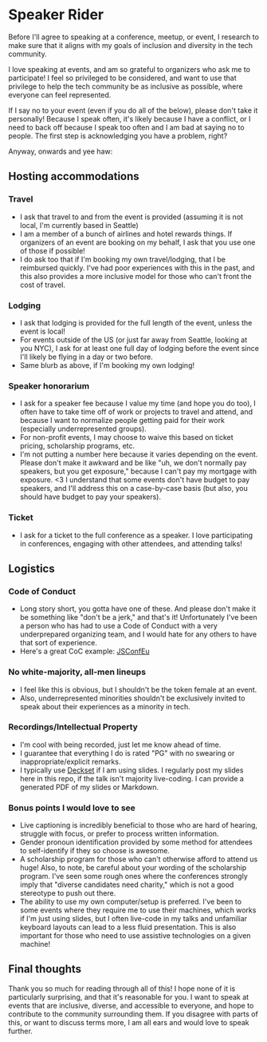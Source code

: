 # Speaker Rider

Before I'll agree to speaking at a conference, meetup, or event, I research to make sure that it aligns with my goals of inclusion and diversity in the tech community.

I love speaking at events, and am so grateful to organizers who ask me to participate! I feel so privileged to be considered, and want to use that privilege to help the tech community be as inclusive as possible, where everyone can feel represented.

If I say no to your event (even if you do all of the below), please don't take it personally! Because I speak often, it's likely because I have a conflict, or I need to back off because I speak too often and I am bad at saying no to people. The first step is acknowledging you have a problem, right?

Anyway, onwards and yee haw:

## Hosting accommodations

### Travel

- I ask that travel to and from the event is provided (assuming it is not local, I'm currently based in Seattle)
- I am a member of a bunch of airlines and hotel rewards things. If organizers of an event are booking on my behalf, I ask that you use one of those if possible!
- I do ask too that if I'm booking my own travel/lodging, that I be reimbursed quickly. I've had poor experiences with this in the past, and this also provides a more inclusive model for those who can't front the cost of travel.

### Lodging

- I ask that lodging is provided for the full length of the event, unless the event is local!
- For events outside of the US (or just far away from Seattle, looking at you NYC), I ask for at least one full day of lodging before the event since I'll likely be flying in a day or two before.
- Same blurb as above, if I'm booking my own lodging!

### Speaker honorarium

- I ask for a speaker fee because I value my time (and hope you do too), I often have to take time off of work or projects to travel and attend, and because I want to normalize people getting paid for their work (especially underrepresented groups).
- For non-profit events, I may choose to waive this based on ticket pricing, scholarship programs, etc.
- I'm not putting a number here because it varies depending on the event. Please don't make it awkward and be like "uh, we don't normally pay speakers, but you get exposure," because I can't pay my mortgage with exposure. <3 I understand that some events don't have budget to pay speakers, and I'll address this on a case-by-case basis (but also, you should have budget to pay your speakers).

### Ticket

- I ask for a ticket to the full conference as a speaker. I love participating in conferences, engaging with other attendees, and attending talks!

## Logistics

### Code of Conduct

- Long story short, you gotta have one of these. And please don't make it be something like "don't be a jerk," and that's it! Unfortunately I've been a person who has had to use a Code of Conduct with a very underprepared organizing team, and I would hate for any others to have that sort of experience.
- Here's a great CoC example: [JSConfEu](https://2019.jsconf.eu/code-of-conduct/)

### No white-majority, all-men lineups

- I feel like this is obvious, but I shouldn't be the token female at an event.
- Also, underrepresented minorities shouldn't be exclusively invited to speak about their experiences as a minority in tech.

### Recordings/Intellectual Property

- I'm cool with being recorded, just let me know ahead of time.
- I guarantee that everything I do is rated "PG" with no swearing or inappropriate/explicit remarks.
- I typically use [Deckset](https://www.deckset.com/) if I am using slides. I regularly post my slides here in this repo, if the talk isn't majority live-coding. I can provide a generated PDF of my slides or Markdown.

### Bonus points I would love to see

- Live captioning is incredibly beneficial to those who are hard of hearing, struggle with focus, or prefer to process written information.
- Gender pronoun identification provided by some method for attendees to self-identify if they so choose is awesome.
- A scholarship program for those who can't otherwise afford to attend us huge! Also, to note, be careful about your wording of the scholarship program. I've seen some rough ones where the conferences strongly imply that "diverse candidates need charity," which is not a good stereotype to push out there.
- The ability to use my own computer/setup is preferred. I've been to some events where they require me to use their machines, which works if I'm just using slides, but I often live-code in my talks and unfamiliar keyboard layouts can lead to a less fluid presentation. This is also important for those who need to use assistive technologies on a given machine!

## Final thoughts

Thank you so much for reading through all of this! I hope none of it is particularly surprising, and that it's reasonable for you. I want to speak at events that are inclusive, diverse, and accessible to everyone, and hope to contribute to the community surrounding them. If you disagree with parts of this, or want to discuss terms more, I am all ears and would love to speak further.
